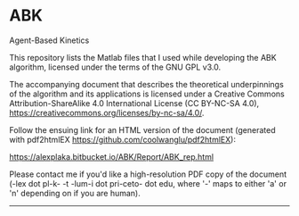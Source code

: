 # ABK
Agent-Based Kinetics

This repository lists the Matlab files that I used while developing the ABK algorithm, licensed under the terms of the GNU GPL v3.0.

The accompanying document that describes the theoretical underpinnings of the algorithm and its applications is licensed under a Creative Commons Attribution-ShareAlike 4.0 International License (CC BY-NC-SA 4.0), https://creativecommons.org/licenses/by-nc-sa/4.0/.

Follow the ensuing link for an HTML version of the document (generated with pdf2htmlEX https://github.com/coolwanglu/pdf2htmlEX):

https://alexplaka.bitbucket.io/ABK/Report/ABK_rep.html

Please contact me if you'd like a high-resolution PDF copy of the document (-lex dot pl-k- -t -lum-i dot pri-ceto- dot edu, where '-' maps to either 'a' or 'n' depending on if you are human).

-----------------------------------------------------------------


